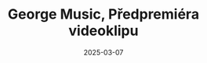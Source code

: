 ---
title: George Music, Předpremiéra videoklipu
date: 2025-03-07
cover_image: /galleries/main_gallery/dsc00326-enhanced-nr.jpg
images:
  - image: "/galleries/2025-03-07/DSC09996.webp"
    alt: "Dsc09996"
  - image: "/galleries/2025-03-07/DSC00365.webp"
    alt: "Dsc00365"
  - image: "/galleries/2025-03-07/DSC00362.webp"
    alt: "Dsc00362"
  - image: "/galleries/2025-03-07/DSC00358.webp"
    alt: "Dsc00358"
  - image: "/galleries/2025-03-07/DSC00355.webp"
    alt: "Dsc00355"
  - image: "/galleries/2025-03-07/DSC00353.webp"
    alt: "Dsc00353"
  - image: "/galleries/2025-03-07/DSC00349.webp"
    alt: "Dsc00349"
  - image: "/galleries/2025-03-07/DSC00346.webp"
    alt: "Dsc00346"
  - image: "/galleries/2025-03-07/DSC00345.webp"
    alt: "Dsc00345"
  - image: "/galleries/2025-03-07/DSC00343.webp"
    alt: "Dsc00343"
  - image: "/galleries/2025-03-07/DSC00334.webp"
    alt: "Dsc00334"
  - image: "/galleries/2025-03-07/DSC00332.webp"
    alt: "Dsc00332"
  - image: "/galleries/2025-03-07/DSC00330.webp"
    alt: "Dsc00330"
  - image: "/galleries/2025-03-07/DSC00326-Enhanced-NR.webp"
    alt: "Dsc00326 enhanced nr"
  - image: "/galleries/2025-03-07/DSC00321.webp"
    alt: "Dsc00321"
  - image: "/galleries/2025-03-07/DSC00316-Enhanced-NR.webp"
    alt: "Dsc00316 enhanced nr"
  - image: "/galleries/2025-03-07/DSC00293.webp"
    alt: "Dsc00293"
  - image: "/galleries/2025-03-07/DSC00287.webp"
    alt: "Dsc00287"
  - image: "/galleries/2025-03-07/DSC00272.webp"
    alt: "Dsc00272"
  - image: "/galleries/2025-03-07/DSC00268.webp"
    alt: "Dsc00268"
  - image: "/galleries/2025-03-07/DSC00262.webp"
    alt: "Dsc00262"
  - image: "/galleries/2025-03-07/DSC00257.webp"
    alt: "Dsc00257"
  - image: "/galleries/2025-03-07/DSC00255.webp"
    alt: "Dsc00255"
  - image: "/galleries/2025-03-07/DSC00253.webp"
    alt: "Dsc00253"
  - image: "/galleries/2025-03-07/DSC00252.webp"
    alt: "Dsc00252"
  - image: "/galleries/2025-03-07/DSC00246.webp"
    alt: "Dsc00246"
  - image: "/galleries/2025-03-07/DSC00232.webp"
    alt: "Dsc00232"
  - image: "/galleries/2025-03-07/DSC00229.webp"
    alt: "Dsc00229"
  - image: "/galleries/2025-03-07/DSC00214.webp"
    alt: "Dsc00214"
  - image: "/galleries/2025-03-07/DSC00203.webp"
    alt: "Dsc00203"
  - image: "/galleries/2025-03-07/DSC00199.webp"
    alt: "Dsc00199"
  - image: "/galleries/2025-03-07/DSC00195.webp"
    alt: "Dsc00195"
  - image: "/galleries/2025-03-07/DSC00190.webp"
    alt: "Dsc00190"
  - image: "/galleries/2025-03-07/DSC00185.webp"
    alt: "Dsc00185"
  - image: "/galleries/2025-03-07/DSC00177.webp"
    alt: "Dsc00177"
  - image: "/galleries/2025-03-07/DSC00175-Enhanced-NR.webp"
    alt: "Dsc00175 enhanced nr"
  - image: "/galleries/2025-03-07/DSC00157.webp"
    alt: "Dsc00157"
  - image: "/galleries/2025-03-07/DSC00138.webp"
    alt: "Dsc00138"
  - image: "/galleries/2025-03-07/DSC00130-Enhanced-NR.webp"
    alt: "Dsc00130 enhanced nr"
  - image: "/galleries/2025-03-07/DSC00121.webp"
    alt: "Dsc00121"
  - image: "/galleries/2025-03-07/DSC00111.webp"
    alt: "Dsc00111"
  - image: "/galleries/2025-03-07/DSC00108.webp"
    alt: "Dsc00108"
  - image: "/galleries/2025-03-07/DSC00102.webp"
    alt: "Dsc00102"
  - image: "/galleries/2025-03-07/DSC00098.webp"
    alt: "Dsc00098"
  - image: "/galleries/2025-03-07/DSC00096.webp"
    alt: "Dsc00096"
  - image: "/galleries/2025-03-07/DSC00094.webp"
    alt: "Dsc00094"
  - image: "/galleries/2025-03-07/DSC00086.webp"
    alt: "Dsc00086"
  - image: "/galleries/2025-03-07/DSC00081.webp"
    alt: "Dsc00081"
  - image: "/galleries/2025-03-07/DSC00078.webp"
    alt: "Dsc00078"
  - image: "/galleries/2025-03-07/DSC00074.webp"
    alt: "Dsc00074"
  - image: "/galleries/2025-03-07/DSC00072.webp"
    alt: "Dsc00072"
  - image: "/galleries/2025-03-07/DSC00066.webp"
    alt: "Dsc00066"
  - image: "/galleries/2025-03-07/DSC00056.webp"
    alt: "Dsc00056"
  - image: "/galleries/2025-03-07/DSC00053.webp"
    alt: "Dsc00053"
  - image: "/galleries/2025-03-07/DSC00043.webp"
    alt: "Dsc00043"
  - image: "/galleries/2025-03-07/DSC00039.webp"
    alt: "Dsc00039"
  - image: "/galleries/2025-03-07/DSC00038.webp"
    alt: "Dsc00038"
  - image: "/galleries/2025-03-07/DSC00034.webp"
    alt: "Dsc00034"
  - image: "/galleries/2025-03-07/DSC00030.webp"
    alt: "Dsc00030"
  - image: "/galleries/2025-03-07/DSC00028.webp"
    alt: "Dsc00028"
  - image: "/galleries/2025-03-07/DSC00010.webp"
    alt: "Dsc00010"
  - image: "/galleries/2025-03-07/DSC00004.webp"
    alt: "Dsc00004"
--- 